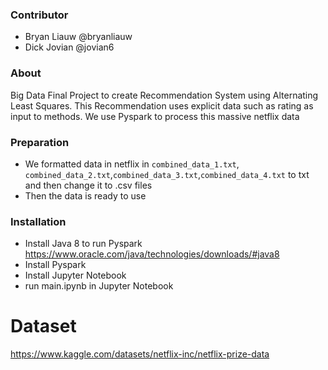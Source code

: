 ### Contributor
- Bryan Liauw @bryanliauw
- Dick Jovian @jovian6

### About
Big Data Final Project to create Recommendation System using Alternating Least Squares. This Recommendation uses explicit data such as rating as input to methods. We use Pyspark to process this massive netflix data

### Preparation
- We formatted data in netflix in `combined_data_1.txt`, `combined_data_2.txt`,`combined_data_3.txt`,`combined_data_4.txt` to txt and then change it to .csv files
- Then the data is ready to use

### Installation
- Install Java 8 to run Pyspark https://www.oracle.com/java/technologies/downloads/#java8
- Install Pyspark
- Install Jupyter Notebook
- run main.ipynb in Jupyter Notebook

# Dataset 
https://www.kaggle.com/datasets/netflix-inc/netflix-prize-data
